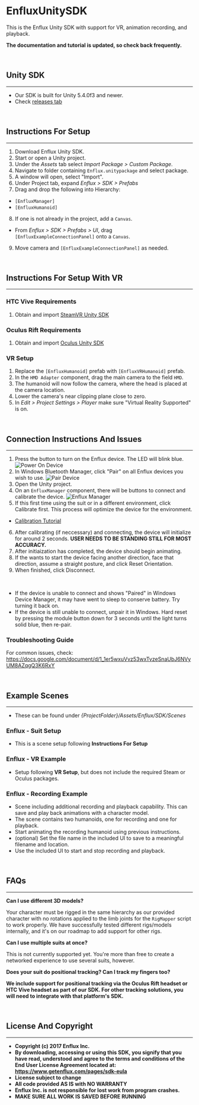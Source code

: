 # EnfluxUnitySDK
This is the Enflux Unity SDK with support for VR, animation recording, and playback.

**The documentation and tutorial is updated, so check back frequently.**

&nbsp;
## Unity SDK
------
* Our SDK is built for Unity 5.4.0f3 and newer.
* Check [releases tab](https://github.com/Enflux/EnfluxUnitySDK/releases)

&nbsp;
## Instructions For Setup
------
1. Download Enflux Unity SDK.
2. Start or open a Unity project.
3. Under the <i>Assets</i> tab select <i>Import Package > Custom Package</i>.
4. Navigate to folder containing `Enflux.unitypackage` and select package.
5. A window will open, select "Import".
6. Under Project tab, expand <i>Enflux > SDK > Prefabs</i>
7. Drag and drop the following into Hierarchy:
  * `[EnfluxManager]`
  * `[EnfluxHumanoid]`
8. If one is not already in the project, add a `Canvas`.
  * From <i>Enflux > SDK > Prefabs > UI</i>, drag `[EnfluxExampleConnectionPanel]` onto a `Canvas`.
9. Move camera and `[EnfluxExampleConnectionPanel]` as needed.

&nbsp;
## Instructions For Setup With VR
------
### HTC Vive Requirements
1. Obtain and import [SteamVR Unity SDK](https://www.assetstore.unity3d.com/en/#!/content/32647)

### Oculus Rift Requirements
1. Obtain and import [Oculus Unity SDK](https://developer3.oculus.com/downloads/)

### VR Setup
1. Replace the `[EnfluxHumanoid]` prefab with `[EnfluxVRHumanoid]` prefab.
2. In the `HMD Adapter` component, drag the main camera to the field `HMD`.
3. The humanoid will now follow the camera, where the head is placed at the camera location.
4. Lower the camera's near clipping plane close to zero.
4. In <i>Edit > Project Settings > Player</i> make sure "Virtual Reality Supported" is on.

&nbsp;
## Connection Instructions And Issues
------
1. Press the button to turn on the Enflux device. The LED will blink blue.
![Power On Device](https://github.com/Enflux/EnfluxUnitySDK/blob/master/Documentation/Assets/EnfluxReference_PowerOnDevice.gif)
2. In Windows Bluetooth Manager, click "Pair" on all Enflux devices you wish to use.
![Pair Device](https://github.com/Enflux/EnfluxUnitySDK/blob/master/Documentation/Assets/EnfluxReference_PairDevice.jpg)
3. Open the Unity project.
4. On an `EnfluxManager` component, there will be buttons to connect and calibrate the device.
![Enflux Manager](https://github.com/Enflux/EnfluxUnitySDK/blob/master/Documentation/Assets/EnfluxReference_EnfluxManager.jpg)
5. If this first time using the suit or in a different environment, click Calibrate first. This process will optimize the device for the environment.
  * [Calibration Tutorial](https://youtu.be/HKrl9DVYESI)
6. After calibrating (if neccessary) and connecting, the device will initialize for around 2 seconds. **USER NEEDS TO BE STANDING STILL FOR MOST ACCURACY.**
7. After initiaization has completed, the device should begin animating.
8. If the wants to start the device facing another direction, face that direction, assume a straight posture, and click Reset Orientation.
9. When finished, click Disconnect.

&nbsp;
* If the device is unable to connect and shows "Paired" in Windows Device Manager, it may have went to sleep to conserve battery. Try turning it back on.
* If the device is still unable to connect, unpair it in Windows. Hard reset by pressing the module button down for 3 seconds until the light turns solid blue, then re-pair.

### Troubleshooting Guide 
For common issues, check:
https://docs.google.com/document/d/1_1er5wxuVvz53wxTvzeSnaUbJ6NVyUM8AZqgQ3K6RxY

&nbsp;
## Example Scenes
------
* These can be found under <i>{ProjectFolder}/Assets/Enflux/SDK/Scenes</i>

### Enflux - Suit Setup
* This is a scene setup following **Instructions For Setup**

### Enflux - VR Example
* Setup following **VR Setup**, but does not include the required Steam or Oculus packages.

### Enflux - Recording Example 
* Scene including additional recording and playback capability. This can save and play back animations with a character model.
* The scene contains two humanoids, one for recording and one for playback.
* Start animating the recording humanoid using previous instructions.
* (optional) Set the file name in the included UI to save to a meaningful filename and location.
* Use the included UI to start and stop recording and playback.

&nbsp;
## FAQs
------

<b>Can I use different 3D models?</b>

Your character must be rigged in the same hierarchy as our provided character with no rotations applied to the limb joints for the `RigMapper` script to work properly. We have successfully tested different rigs/models internally, and it's on our roadmap to add support for other rigs. 

<b>Can I use multiple suits at once?</b>

This is not currently supported yet. You're more than free to create a networked experience to use several suits, however. 

<b>Does your suit do positional tracking? Can I track my fingers too? </ib>

We include support for positional tracking via the Oculus Rift headset or HTC Vive headset as part of our SDK. For other tracking solutions, you will need to integrate with that platform's SDK. 

&nbsp;
## License And Copyright
------
* Copyright (c) 2017 Enflux Inc.
* By downloading, accessing or using this SDK, you signify that you have read, understood and agree to the terms and conditions of the End User License Agreement located at: https://www.getenflux.com/pages/sdk-eula
* License subject to change
* All code provided **AS IS** with **NO WARRANTY**
* Enflux Inc. is not responsible for lost work from program crashes. 
* **MAKE SURE ALL WORK IS SAVED BEFORE RUNNING**